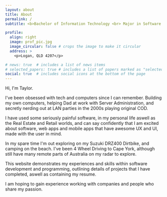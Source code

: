 ```yaml
---
layout: about
title: About
permalink: /
subtitle: <b>Bachelor of Information Technology <br> Major in Software Development</b>  <br> <i>Griffith University (Mid 2023 Graduate seeking final year placement)</i>

profile:
  align: right
  image: prof_pic.jpg
  image_circular: false # crops the image to make it circular
  address: >
    <p>Logan, QLD 4207</p>

# news: true  # includes a list of news items
# selected_papers: true # includes a list of papers marked as "selected={true}"
social: true  # includes social icons at the bottom of the page
---
```

Hi, I'm Taylor. 

I've been obsessed with tech and computers since I can remember. Building my own computers, helping Dad at work with Server Administration, and secretly nerding out at LAN parties in the 2000s playing original COD. 

I have used some seriously painful software, in my personal life aswell as the Real Estate and Retail worlds, and can say confidently that I am excited about software, web apps and mobile apps that have awesome UX and UI, made with the user in mind.

In my spare time I'm out exploring on my Suzuki DRZ400 Dirtbike, and camping on the beach. I've been 4 Wheel Driving to Cape York, although still have many remote parts of Australia on my radar to explore.

This website demonstrates my experiences and skills within software development and programming, outlining details of projects that I have completed, aswell as containing my resume.

I am hoping to gain experience working with companies and people who share my passion. 


<!-- I enjoy the creation of digital media, websites and photography and growing up I have always had an interest in computers, how they work, and how software is created. Having an interest in building and programming web and mobile apps with the user in mind, I have decided to pursue this career further and I am currently in my last year of study at Griffith University, and have previously studied photography and design.

​
This website contains my resume and portfolio in order to gain more experience working for companies and with people who share my passion. -->


<!-- Write your biography here. Tell the world about yourself. Link to your favorite [subreddit](http://reddit.com). You can put a picture in, too. The code is already in, just name your picture `prof_pic.jpg` and put it in the `img/` folder.

Put your address / P.O. box / other info right below your picture. You can also disable any these elements by editing `profile` property of the YAML header of your `_pages/about.md`. Edit `_bibliography/papers.bib` and Jekyll will render your [publications page](/al-folio/publications/) automatically.

Link to your social media connections, too. This theme is set up to use [Font Awesome icons](http://fortawesome.github.io/Font-Awesome/) and [Academicons](https://jpswalsh.github.io/academicons/), like the ones below. Add your Facebook, Twitter, LinkedIn, Google Scholar, or just disable all of them. -->
